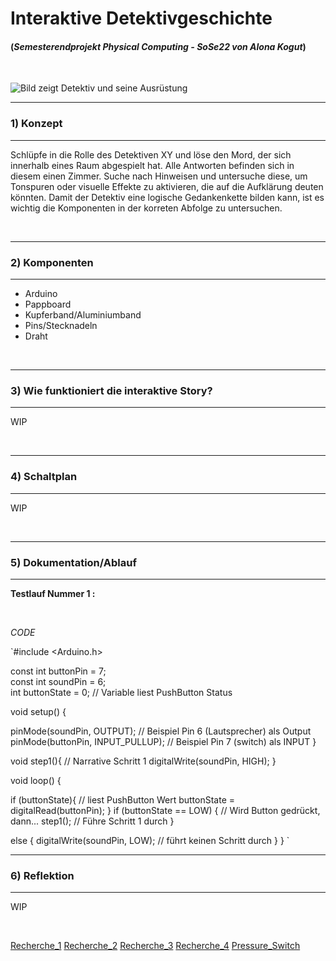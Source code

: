 # Interaktive Detektivgeschichte
#### (*Semesterendprojekt Physical Computing - SoSe22 von Alona Kogut*)
 &nbsp;

![Bild zeigt Detektiv und seine Ausrüstung](https://static.vecteezy.com/system/resources/previews/002/183/856/original/detective-accessories-in-retro-style-on-background-vector.jpg)

---
### **1) Konzept**
---
Schlüpfe in die Rolle des Detektiven XY und löse den Mord, der sich innerhalb eines Raum abgespielt hat. Alle Antworten befinden sich in diesem einen Zimmer. Suche nach Hinweisen und untersuche diese, um Tonspuren oder visuelle Effekte zu aktivieren, die auf die Aufklärung deuten könnten. Damit der Detektiv eine logische Gedankenkette bilden kann, ist es wichtig die Komponenten in der korreten Abfolge zu untersuchen.

 &nbsp;
 
---
### **2) Komponenten**
---

- Arduino
- Pappboard
- Kupferband/Aluminiumband
- Pins/Stecknadeln
- Draht

 &nbsp;
 
---
### **3) Wie funktioniert die interaktive Story?**
---

WIP

 &nbsp;
 
---
### **4) Schaltplan**
---

WIP

 &nbsp;
 
---
### **5) Dokumentation/Ablauf**
---

**Testlauf Nummer 1 :**

 &nbsp;
 

*CODE*

`#include <Arduino.h>

const int buttonPin = 7;     
const int soundPin =  6;     
int buttonState = 0;                // Variable liest PushButton Status

void setup() {
  
  pinMode(soundPin, OUTPUT);        // Beispiel Pin 6 (Lautsprecher) als Output   
  pinMode(buttonPin, INPUT_PULLUP);        // Beispiel Pin 7 (switch) als INPUT
}

void step1(){                      // Narrative Schritt 1
  digitalWrite(soundPin, HIGH); 
}

void loop() {

  if (buttonState){               // liest PushButton Wert
  buttonState = digitalRead(buttonPin);
  }
  if (buttonState == LOW) {       // Wird Button gedrückt, dann... 
    step1();                      // Führe Schritt 1 durch 
  }

  else {
    digitalWrite(soundPin, LOW);  // führt keinen Schritt durch
  }
}
`
 &nbsp;
 
 ---
### **6) Reflektion**
---

WIP

 &nbsp;
 
[Recherche_1](https://www.youtube.com/watch?v=jco-uU5ZgEU)
[Recherche_2](https://www.arduinoplatform.com/subscription-projects/create-a-touch-button-with-copper-aluminum-foil/)
[Recherche_3](https://www.kobakant.at/DIY/?p=8906)
[Recherche_4](https://mehackit.org/en/courses/electronics_and_programming_basics/02-switch-stuff-on-and-off/03-exercise-1/)
[Pressure_Switch](https://www.instructables.com/Use-a-DIY-Pressure-Plate-Switch-to-Automate-Your-H/)

 &nbsp;

